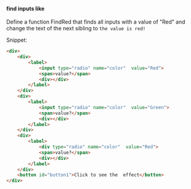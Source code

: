 #### find inputs like

Define a function FindRed that finds all inputs with a value of "Red" and change the text of the next sibling to ```the value is red!``` 

Snippet:
```html
<div>
    <div>
        <label>
            <input type="radio" name="color"  value="Red">
            <span>value?</span>
            <div></div>
        </label>
    </div>
    <div>
        <label>
            <input type="radio" name="color"  value="Green">
            <span>value?</span>
            <div></div>
        </label>
    </div>
    <div>
        <label>
            <div type="radio" name="color"  value="Red">
            <span>value?</span>
            <div></div>
        </label>
    </div>
    <button id="button1">Click to see the  effect</button>
</div>
```